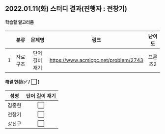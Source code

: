 ## 2022.01.11(화) 스터디 결과(진행자 : 전창기)

#### 학습할 알고리즘

|      |   분류   |     문제명     |                 링크                 | 난이도  |
| :--: | :------: | :------------: | :----------------------------------: | :-----: |
|  1   | 자료구조 | 단어 길이 재기 | https://www.acmicpc.net/problem/2743 | 브론즈2 |



#### 해결 현황(:white_check_mark: / :white_large_square:  )

|  성명  |    단어 길이 재기    |
| :----: | :------------------: |
| 김종현 | :white_large_square: |
| 전창기 | :white_large_square: |
| 강진구 | :white_large_square: |

